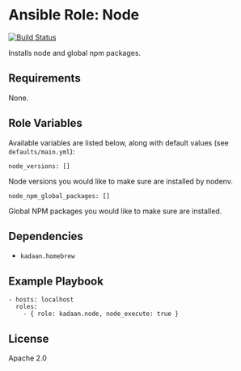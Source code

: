 # Ansible Role: Node

[![Build Status](https://travis-ci.org/kadaan/ansible-role-node.svg?branch=master)](https://travis-ci.org/kadaan/ansible-role-node)

Installs node and global npm packages.

## Requirements

None.

## Role Variables

Available variables are listed below, along with default values (see `defaults/main.yml`):

    node_versions: []

Node versions you would like to make sure are installed by nodenv.

    node_npm_global_packages: []

Global NPM packages you would like to make sure are installed.

## Dependencies

  - `kadaan.homebrew`

## Example Playbook

    - hosts: localhost
      roles:
        - { role: kadaan.node, node_execute: true }

## License

Apache 2.0

